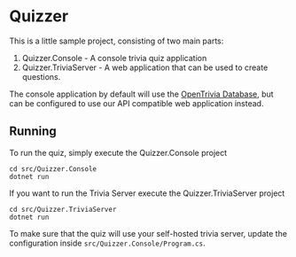 # Quizzer

This is a little sample project, consisting of two main parts:
1. Quizzer.Console - A console trivia quiz application
2. Quizzer.TriviaServer - A web application that can be used to create questions.

The console application by default will use the [OpenTrivia Database](https://opentdb.com/), but can be configured to use our API compatible web application instead.

## Running

To run the quiz, simply execute the Quizzer.Console project

```
cd src/Quizzer.Console
dotnet run
```

If you want to run the Trivia Server execute the Quizzer.TriviaServer project

```
cd src/Quizzer.TriviaServer
dotnet run
```

To make sure that the quiz will use your self-hosted trivia server, update the configuration inside `src/Quizzer.Console/Program.cs`.
